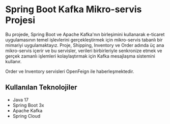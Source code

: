 # Spring Boot Kafka Mikro-servis Projesi

Bu projede, Spring Boot ve Apache Kafka'nın birleşimini kullanarak e-ticaret uygulamasının temel işlevlerini gerçekleştirmek için mikro-servis tabanlı bir mimariyi uygulamaktayız. Proje, Shipping, Inventory ve Order adında üç ana mikro-servis içerir ve bu servisler, verileri birbirleriyle senkronize etmek ve gerçek zamanlı işlemleri kolaylaştırmak için Kafka mesajlaşma sistemini kullanır.

Order ve Inventory servisleri OpenFeign ile haberleşmektedir.

## Kullanılan Teknolojiler

- Java 17
- Spring Boot 3x
- Apache Kafka
- Spring Cloud 

